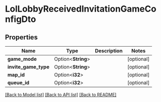 # LolLobbyReceivedInvitationGameConfigDto

## Properties

Name | Type | Description | Notes
------------ | ------------- | ------------- | -------------
**game_mode** | Option<**String**> |  | [optional]
**invite_game_type** | Option<**String**> |  | [optional]
**map_id** | Option<**i32**> |  | [optional]
**queue_id** | Option<**i32**> |  | [optional]

[[Back to Model list]](../README.md#documentation-for-models) [[Back to API list]](../README.md#documentation-for-api-endpoints) [[Back to README]](../README.md)


